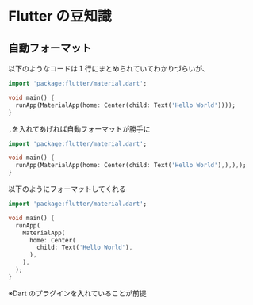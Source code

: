 # Flutter の豆知識

## 自動フォーマット

以下のようなコードは１行にまとめられていてわかりづらいが、

```dart
import 'package:flutter/material.dart';

void main() {
  runApp(MaterialApp(home: Center(child: Text('Hello World'))));
}
```

`,`を入れてあげれば自動フォーマットが勝手に

```dart
import 'package:flutter/material.dart';

void main() {
  runApp(MaterialApp(home: Center(child: Text('Hello World'),),),);
}
```

以下のようにフォーマットしてくれる

```dart
import 'package:flutter/material.dart';

void main() {
  runApp(
    MaterialApp(
      home: Center(
        child: Text('Hello World'),
      ),
    ),
  );
}
```

※Dart のプラグインを入れていることが前提
